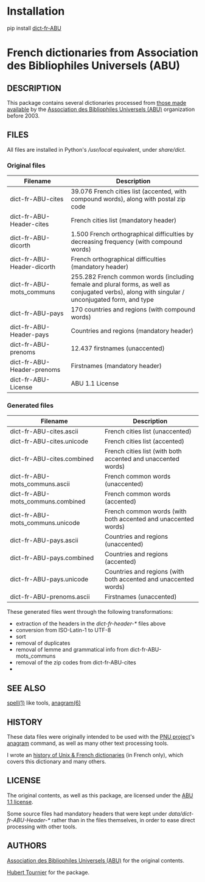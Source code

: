 # Installation
pip install [dict-fr-ABU](https://pypi.org/project/dict-fr-ABU/)

# French dictionaries from Association des Bibliophiles Universels (ABU)

## DESCRIPTION
This package contains several dictionaries processed from [those made available](http://abu.cnam.fr/DICO/) by the [Association des Bibliophiles Universels (ABU)](http://abu.cnam.fr/) organization before 2003.

## FILES
All files are installed in Python's */usr/local* equivalent, under *share/dict*.

### Original files

Filename|Description
---|---
dict-fr-ABU-cites|39.076 French cities list (accented, with compound words), along with postal zip code
dict-fr-ABU-Header-cites|French cities list (mandatory header)
dict-fr-ABU-dicorth|1.500 French orthographical difficulties by decreasing frequency (with compound words)
dict-fr-ABU-Header-dicorth|French orthographical difficulties (mandatory header)
dict-fr-ABU-mots_communs|255.282 French common words (including female and plural forms, as well as conjugated verbs), along with singular / unconjugated form, and type 
dict-fr-ABU-pays|170 countries and regions (with compound words)
dict-fr-ABU-Header-pays|Countries and regions (mandatory header)
dict-fr-ABU-prenoms|12.437 firstnames (unaccented)
dict-fr-ABU-Header-prenoms|Firstnames (mandatory header)
dict-fr-ABU-License|ABU 1.1 License

### Generated files

Filename|Description
---|---
dict-fr-ABU-cites.ascii|French cities list (unaccented)
dict-fr-ABU-cites.unicode|French cities list (accented)
dict-fr-ABU-cites.combined|French cities list (with both accented and unaccented words)
dict-fr-ABU-mots_communs.ascii|French common words (unaccented)
dict-fr-ABU-mots_communs.combined|French common words (accented)
dict-fr-ABU-mots_communs.unicode|French common words (with both accented and unaccented words)
dict-fr-ABU-pays.ascii|Countries and regions (unaccented)
dict-fr-ABU-pays.combined|Countries and regions (accented)
dict-fr-ABU-pays.unicode|Countries and regions (with both accented and unaccented words)
dict-fr-ABU-prenoms.ascii|Firstnames (unaccented)

These generated files went through the following transformations:
* extraction of the headers in the *dict-fr-header-\** files above
* conversion from ISO-Latin-1 to UTF-8
* sort
* removal of duplicates
* removal of lemme and grammatical info from dict-fr-ABU-mots_communs
* removal of the zip codes from dict-fr-ABU-cites
* 

## SEE ALSO
[spell(1)](https://www.freebsd.org/cgi/man.cgi?query=spell) like tools,
[anagram(6)](https://github.com/HubTou/anagram/blob/main/README.md)

## HISTORY
These data files were originally intended to be used with the [PNU project](https://github.com/HubTou/PNU)'s
[anagram](https://github.com/HubTou/anagram) command, as well as many other text processing tools.

I wrote an [history of Unix & French dictionaries](https://github.com/HubTou/PNU/wiki/Les-dictionnaires-sous-Unix) (in French only),
which covers this dictionary and many others.

## LICENSE
The original contents, as well as this package, are licensed under the [ABU 1.1 license](http://abu.cnam.fr/cgi-bin/donner_licence).

Some source files had mandatory headers that were kept under *data/dict-fr-ABU-Header-\** rather than in the files themselves, in order to ease direct processing with other tools.

## AUTHORS
[Association des Bibliophiles Universels (ABU)](http://abu.cnam.fr/INFO/) for the original contents.

[Hubert Tournier](https://github.com/HubTou) for the package.
